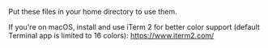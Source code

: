 Put these files in your home directory to use them.

If you're on macOS, install and use iTerm 2 for better color support (default Terminal app is limited to 16 colors): https://www.iterm2.com/
